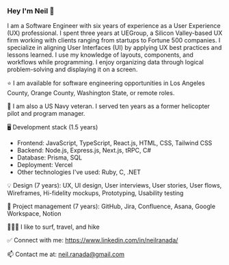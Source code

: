 ### Hey I'm Neil 👋
 
I am a Software Engineer with six years of experience as a User Experience (UX) professional. I spent three years at UEGroup, a Silicon
Valley-based UX firm working with clients ranging from startups to Fortune 500 companies. I specialize in aligning User Interfaces (UI) by
applying UX best practices and lessons learned. I use my knowledge of layouts, components, and workflows while programming. I enjoy organizing data through logical problem-solving and displaying it on a screen. 

⭐️ I am available for software engineering opportunities in Los Angeles County, Orange County, Washington State, or remote roles.

🚁 I am also a US Navy veteran. I served ten years as a former helicopter pilot and program manager.

🖥 Development stack (1.5 years)
- Frontend: JavaScript, TypeScript, React.js, HTML, CSS, Tailwind CSS
- Backend: Node.js, Express.js, Next.js, tRPC, C#
- Database: Prisma, SQL
- Deployment: Vercel
- Other technologies I've used: Ruby, C, .NET

💡 Design (7 years): UX, UI design, User interviews, User stories, User flows, Wireframes, Hi-fidelity mockups, Prototyping, Usability testing

🚀 Project management (7 years): GitHub, Jira, Confluence, Asana, Google Workspace, Notion 

🏄🏻‍♂️ I like to surf, travel, and hike

✅ Connect with me: https://www.linkedin.com/in/neilranada/

📫 Contact me at: neil.ranada@gmail.com
